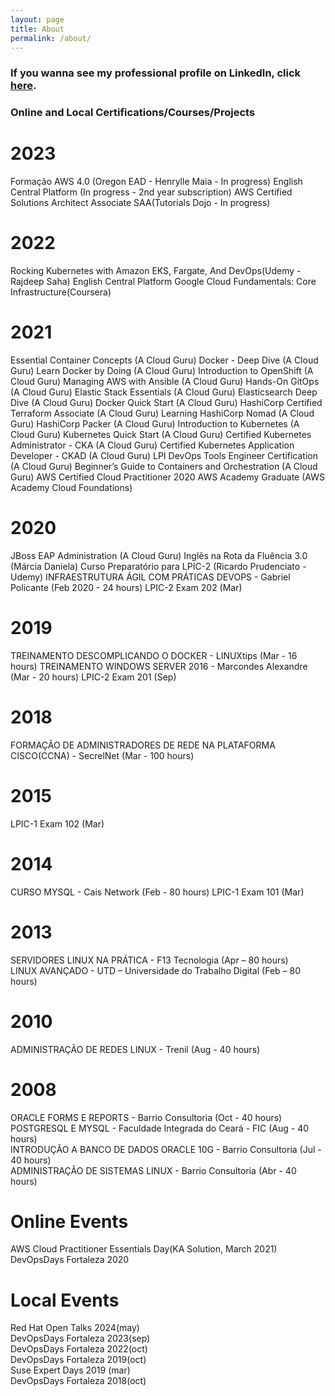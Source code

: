```yaml
---
layout: page
title: About
permalink: /about/
---
```


### If you wanna see my professional profile on LinkedIn, click [here](https://www.linkedin.com/in/joelcostapinheiro/).

### Online and Local Certifications/Courses/Projects

# 2023

Formação AWS 4.0 (Oregon EAD - Henrylle Maia - In progress)
English Central Platform (In progress - 2nd year subscription)
AWS Certified Solutions Architect Associate SAA(Tutorials Dojo - In progress)

# 2022

Rocking Kubernetes with Amazon EKS, Fargate, And DevOps(Udemy - Rajdeep Saha)
English Central Platform
Google Cloud Fundamentals: Core Infrastructure(Coursera)


# 2021

Essential Container Concepts (A Cloud Guru)
Docker - Deep Dive (A Cloud Guru)
Learn Docker by Doing (A Cloud Guru)
Introduction to OpenShift (A Cloud Guru)
Managing AWS with Ansible (A Cloud Guru)
Hands-On GitOps (A Cloud Guru)
Elastic Stack Essentials (A Cloud Guru)
Elasticsearch Deep Dive (A Cloud Guru)
Docker Quick Start (A Cloud Guru)
HashiCorp Certified Terraform Associate (A Cloud Guru)
Learning HashiCorp Nomad (A Cloud Guru)
HashiCorp Packer (A Cloud Guru)
Introduction to Kubernetes (A Cloud Guru)
Kubernetes Quick Start (A Cloud Guru)
Certified Kubernetes Administrator - CKA (A Cloud Guru)
Certified Kubernetes Application Developer - CKAD (A Cloud Guru)
LPI DevOps Tools Engineer Certification (A Cloud Guru)
Beginner’s Guide to Containers and Orchestration (A Cloud Guru)
AWS Certified Cloud Practitioner 2020
AWS Academy Graduate (AWS Academy Cloud Foundations)
# 2020

JBoss EAP Administration (A Cloud Guru)
Inglês na Rota da Fluência 3.0 (Márcia Daniela)
Curso Preparatório para LPIC-2 (Ricardo Prudenciato - Udemy)
INFRAESTRUTURA ÁGIL COM PRÁTICAS DEVOPS - Gabriel Policante (Feb 2020 - 24 hours)
LPIC-2 Exam 202 (Mar)

# 2019

TREINAMENTO DESCOMPLICANDO O DOCKER - LINUXtips (Mar - 16 hours)
TREINAMENTO WINDOWS SERVER 2016 - Marcondes Alexandre (Mar - 20 hours)
LPIC-2 Exam 201 (Sep)

# 2018

FORMAÇÃO DE ADMINISTRADORES DE REDE NA PLATAFORMA CISCO(CCNA) - SecrelNet (Mar - 100 hours)

# 2015

LPIC-1 Exam 102 (Mar)

# 2014

CURSO MYSQL - Cais Network (Feb - 80 hours)
LPIC-1 Exam 101 (Mar)

# 2013

SERVIDORES LINUX NA PRÁTICA - F13 Tecnologia (Apr – 80 hours)  
LINUX AVANÇADO - UTD – Universidade do Trabalho Digital (Feb – 80 hours)  

# 2010

ADMINISTRAÇÃO DE REDES LINUX - Trenil ​(Aug - 40 hours)  

# 2008

ORACLE FORMS E REPORTS - Barrio Consultoria (Oct - 40 hours)  
POSTGRESQL E MYSQL - Faculdade Integrada do Ceará - FIC (Aug - 40 hours)  
INTRODUÇÃO A BANCO DE DADOS ORACLE 10G - Barrio Consultoria (Jul - 40 hours)  
ADMINISTRAÇÃO DE SISTEMAS LINUX - Barrio Consultoria (Abr - 40 hours)  

# Online Events

AWS Cloud Practitioner Essentials Day(KA Solution, March 2021)  
DevOpsDays Fortaleza 2020  

# Local Events

Red Hat Open Talks 2024(may)  
DevOpsDays Fortaleza 2023(sep)  
DevOpsDays Fortaleza 2022(oct)    
DevOpsDays Fortaleza 2019(oct)  
Suse Expert Days 2019 (mar)  
DevOpsDays Fortaleza 2018(oct)  